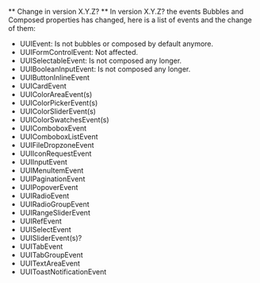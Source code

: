 ** Change in version X.Y.Z? **
In version X.Y.Z? the events Bubbles and Composed properties has changed, here is a list of events and the change of them:

- UUIEvent: Is not bubbles or composed by default anymore.
- UUIFormControlEvent: Not affected.
- UUISelectableEvent: Is not composed any longer.
- UUIBooleanInputEvent: Is not composed any longer.
- UUIButtonInlineEvent
- UUICardEvent
- UUIColorAreaEvent(s)
- UUIColorPickerEvent(s)
- UUIColorSliderEvent(s)
- UUIColorSwatchesEvent(s)
- UUIComboboxEvent
- UUIComboboxListEvent
- UUIFileDropzoneEvent
- UUIIconRequestEvent
- UUIInputEvent
- UUIMenuItemEvent
- UUIPaginationEvent
- UUIPopoverEvent
- UUIRadioEvent
- UUIRadioGroupEvent
- UUIRangeSliderEvent
- UUIRefEvent
- UUISelectEvent
- UUISliderEvent(s)?
- UUITabEvent
- UUITabGroupEvent
- UUITextAreaEvent
- UUIToastNotificationEvent
